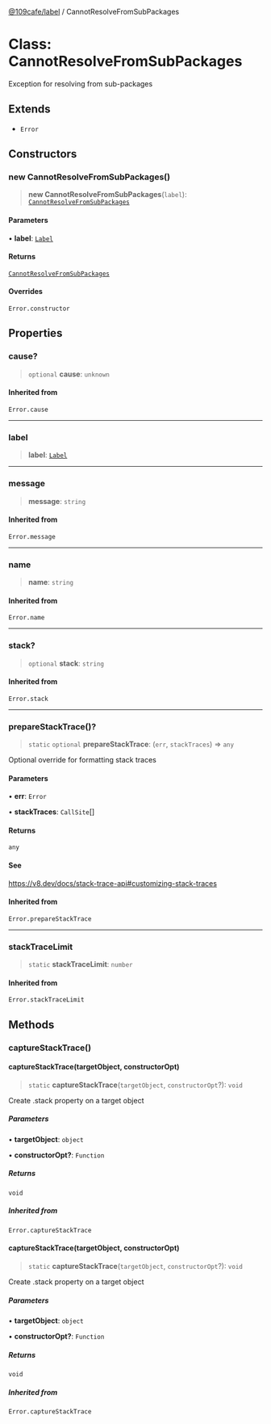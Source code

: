 [@109cafe/label](index.md) / CannotResolveFromSubPackages

# Class: CannotResolveFromSubPackages

Exception for resolving from sub-packages

## Extends

- `Error`

## Constructors

### new CannotResolveFromSubPackages()

> **new CannotResolveFromSubPackages**(`label`): [`CannotResolveFromSubPackages`](Class.CannotResolveFromSubPackages.md)

#### Parameters

• **label**: [`Label`](Interface.Label.md)

#### Returns

[`CannotResolveFromSubPackages`](Class.CannotResolveFromSubPackages.md)

#### Overrides

`Error.constructor`

## Properties

### cause?

> `optional` **cause**: `unknown`

#### Inherited from

`Error.cause`

***

### label

> **label**: [`Label`](Interface.Label.md)

***

### message

> **message**: `string`

#### Inherited from

`Error.message`

***

### name

> **name**: `string`

#### Inherited from

`Error.name`

***

### stack?

> `optional` **stack**: `string`

#### Inherited from

`Error.stack`

***

### prepareStackTrace()?

> `static` `optional` **prepareStackTrace**: (`err`, `stackTraces`) => `any`

Optional override for formatting stack traces

#### Parameters

• **err**: `Error`

• **stackTraces**: `CallSite`[]

#### Returns

`any`

#### See

https://v8.dev/docs/stack-trace-api#customizing-stack-traces

#### Inherited from

`Error.prepareStackTrace`

***

### stackTraceLimit

> `static` **stackTraceLimit**: `number`

#### Inherited from

`Error.stackTraceLimit`

## Methods

### captureStackTrace()

#### captureStackTrace(targetObject, constructorOpt)

> `static` **captureStackTrace**(`targetObject`, `constructorOpt`?): `void`

Create .stack property on a target object

##### Parameters

• **targetObject**: `object`

• **constructorOpt?**: `Function`

##### Returns

`void`

##### Inherited from

`Error.captureStackTrace`

#### captureStackTrace(targetObject, constructorOpt)

> `static` **captureStackTrace**(`targetObject`, `constructorOpt`?): `void`

Create .stack property on a target object

##### Parameters

• **targetObject**: `object`

• **constructorOpt?**: `Function`

##### Returns

`void`

##### Inherited from

`Error.captureStackTrace`
